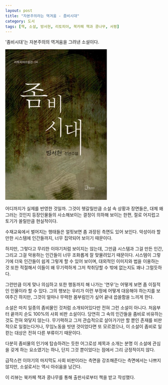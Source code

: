 ```yaml
---
layout: post
title: "자본주의라는 역겨움 - 좀비시대"
category: 도서
tags: [책, 소설, 방서현, 리토피아, 북카페 책과 콩나무, 서평]
---
```


'좀비시대'는
자본주의의 역겨움을 그려낸 소설이다.

![표지](/images/zombie-age-book-h480.jpg)

어디까지가 실제를 반영한 것일까.
그것이 헷갈릴만큼 소설 속 상황과 장면들은,
대체 왜 그러는 것인지 등장인물들의 사소해보이는 결정이 의하해 보이는 한편,
절로 어지럽고 토기가 쏠릴만큼 현실적이다.

수재교육에서 벌어지는 행태들은 얼핏보면 좀 과장된 측면도 있어 보인다.
악성이라 할만한 시스템에 인간들까지, 너무 집약되어 보이기 때문이다.

하지만, 그렇다고 무리한 이야기처럼 보이지는 않는데,
그만큼 시스템과 그걸 만든 인간, 그리고 그걸 악용하는 인간들이 너무 조화롭게 잘 맞물려있기 때문이다.
시스템이 그렇기에 더욱 인간들이 쉽게 그렇게 할 수 있어 보이며,
대외적인 이미지와 법을 이용하는 것 또한 적절해서
이들이 왜 무기력하게 그저 착취당할 수 밖에 없는지도 꽤나 그럴듯하다.

그런만큼 이게 맞나 의심하고 또한 행동까지 해 나가는 '연우'는
어떻게 보면 좀 이질적인 인물이라 할 수 있다.
그의 행보는 우리가 이런 부정에 어떻게 대응해야 하는지를 보여주긴 하지만,
그것이 얼마나 무력한 몸부림인가 싶어 끝내 씁쓸함을 느끼게 한다.

소설은 마치 일종의 좀비물인 것처럼 소개되어있다만 전혀 그런 소설이 아니다.
처음부터 끝까지 순도 100%의 사회 비판 소설이다.
당연히 그 속의 인간들을 좀비로 비유하는 것도 전혀 와닿지 않는다.
무기력하고 그저 관습적으로 살아가기만 할 뿐인 존재를 비판적으로 일컬는다거나,
무임노동을 빗댄 것이었다면 또 모르겠으나,
이 소설이 좀비로 일컫는 대상은 전혀 다른 부류이기 때문이다.

다분히 좀비물의 인기에 탑승하려는 듯한 어그로성 제목과 소개는
분명 이 소설에 관심을 갖게 하는 요소였기는 하나,
단지 그것 뿐이었다는 점에서 그리 긍정적이지 않다.

급작스런 이야기의 마지막도 사회 비판이라는 측면을 강조해준다는 측면에서는 나쁘지 않지만,
소설로서는 역시 아쉬움을 남긴다.



<div class="im im-info">
이 리뷰는 북카페 책과 콩나무를 통해 출판사로부터 책을 받고 작성했다.
</div>

